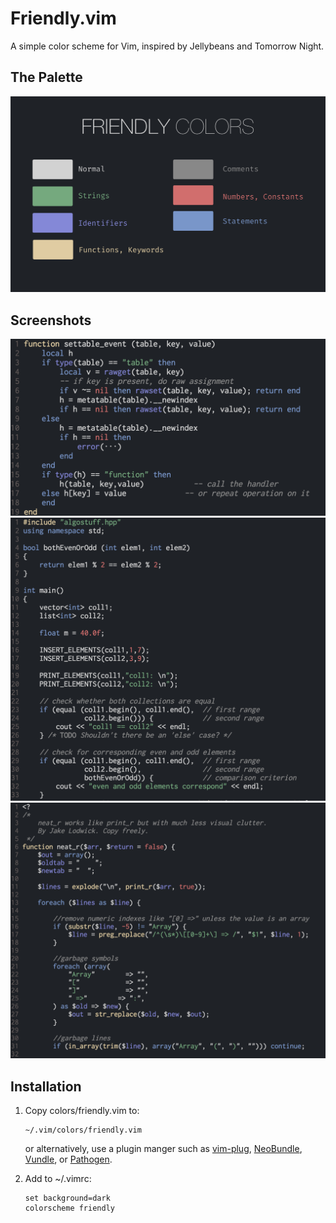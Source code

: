 # Friendly.vim

A simple color scheme for Vim, inspired by Jellybeans and Tomorrow Night.

## The Palette
![alt tag](https://raw.githubusercontent.com/dcapo/friendly-colors/master/images/friendly.png)

## Screenshots
![alt tag](https://raw.githubusercontent.com/dcapo/friendly-colors/master/images/screenshots/friendly_screenshot_0.png)
![alt tag](https://raw.githubusercontent.com/dcapo/friendly-colors/master/images/screenshots/friendly_screenshot_1.png)
![alt tag](https://raw.githubusercontent.com/dcapo/friendly-colors/master/images/screenshots/friendly_screenshot_2.png)

## Installation

1.  Copy colors/friendly.vim to:

    ```
    ~/.vim/colors/friendly.vim
    ```

    or alternatively, use a plugin manger such as
    [vim-plug](https://github.com/junegunn/vim-plug),
    [NeoBundle](https://github.com/Shougo/neobundle.vim),
    [Vundle](https://github.com/gmarik/Vundle.vim), or
    [Pathogen](https://github.com/tpope/vim-pathogen).

2.  Add to ~/.vimrc:

    ```vim
    set background=dark
    colorscheme friendly
    ```
